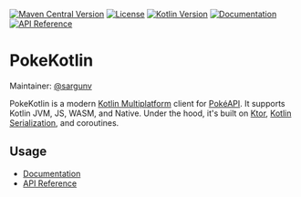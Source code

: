 [![Maven Central Version](https://img.shields.io/maven-central/v/co.pokeapi.pokekotlin/pokekotlin?label=Maven)](https://central.sonatype.com/namespace/co.pokeapi.pokekotlin)
[![License](https://img.shields.io/github/license/PokeAPI/pokekotlin?label=License)](https://github.com/PokeAPI/pokekotlin/blob/main/LICENSE)
[![Kotlin Version](https://img.shields.io/badge/dynamic/toml?url=https%3A%2F%2Fraw.githubusercontent.com%2FPokeAPI%2Fpokekotlin%2Frefs%2Fheads%2Fmain%2Fgradle%2Flibs.versions.toml&query=versions.gradle-kotlin&prefix=v&logo=kotlin&label=Kotlin)](./gradle/libs.versions.toml)
[![Documentation](https://img.shields.io/badge/Documentation-blue?logo=MaterialForMkDocs&logoColor=white)](https://pokeapi.github.io/pokekotlin/)
[![API Reference](https://img.shields.io/badge/API_Reference-blue?logo=Kotlin&logoColor=white)](https://pokeapi.github.io/pokekotlin/api/)

# PokeKotlin

Maintainer: [@sargunv](https://github.com/sargunv)

PokeKotlin is a modern [Kotlin Multiplatform] client for [PokéAPI]. It supports
Kotlin JVM, JS, WASM, and Native. Under the hood, it's built on [Ktor], [Kotlin
Serialization], and coroutines.

## Usage

- [Documentation]
- [API Reference]

[Kotlin Multiplatform]: https://kotlinlang.org/docs/multiplatform.html
[PokéAPI]: https://pokeapi.co/
[Ktor]: https://ktor.io/
[Kotlin Serialization]: https://github.com/Kotlin/kotlinx.serialization
[coroutines]: https://kotlinlang.org/docs/coroutines-guide.html
[Documentation]: https://pokeapi.github.io/pokekotlin/
[API Reference]: https://pokeapi.github.io/pokekotlin/api/
